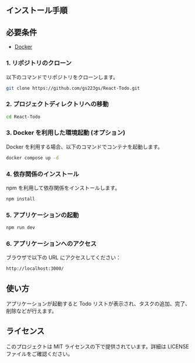## インストール手順

## 必要条件


- [Docker](https://www.docker.com/)
### 1. リポジトリのクローン

以下のコマンドでリポジトリをクローンします。

```bash
git clone https://github.com/gs223gs/React-Todo.git
```

### 2. プロジェクトディレクトリへの移動

```bash
cd React-Todo
```

### 3. Docker を利用した環境起動 (オプション)

Docker を利用する場合、以下のコマンドでコンテナを起動します。

```bash
docker compose up -d
```

### 4. 依存関係のインストール

npm を利用して依存関係をインストールします。

```bash
npm install
```

### 5. アプリケーションの起動

```bash
npm run dev
```

### 6. アプリケーションへのアクセス

ブラウザで以下の URL にアクセスしてください：

```bash
http://localhost:3000/
```

## 使い方

アプリケーションが起動すると Todo リストが表示され、タスクの追加、完了、削除などが行えます。


## ライセンス

このプロジェクトは MIT ライセンスの下で提供されています。詳細は LICENSE ファイルをご確認ください。